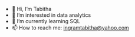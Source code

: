 - 👋 Hi, I’m Tabitha
- 👀 I’m interested in data analytics 
- 🌱 I’m currently learning SQL
- 📫 How to reach me: ingramtabitha@yahoo.com
<!---
ingramtabitha/ingramtabitha is a ✨ special ✨ repository because its `README.md` (this file) appears on your GitHub profile.
You can click the Preview link to take a look at your changes.
--->
